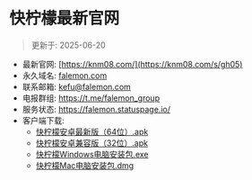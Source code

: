 # 快柠檬最新官网
> 更新于: 2025-06-20

- 最新官网: [https://knm08.com/](https://knm08.com/s/gh05)
- 永久域名: [falemon.com](https://mp.dtbaq.cn/s/gh11)
- 联系邮箱: kefu@falemon.com
- 电报群组: <https://t.me/falemon_group>
- 服务状态: <https://falemon.statuspage.io/>
- 客户端下载: 
	- [快柠檬安卓最新版（64位）.apk](https://raw.githubusercontent.com/Faalemon/website/refs/heads/main/falemon-1.09.0156-v8a.apk)
	- [快柠檬安卓兼容版（32位）.apk](https://raw.githubusercontent.com/Faalemon/website/refs/heads/main/falemon-1.09.0156-v7a.apk)
	- [快柠檬Windows电脑安装包.exe](https://raw.githubusercontent.com/Faalemon/website/refs/heads/main/快柠檬Windows电脑安装包-1.10.1031.exe)
	- [快柠檬Mac电脑安装包.dmg](https://raw.githubusercontent.com/Faalemon/website/refs/heads/main/快柠檬Mac电脑安装包.dmg)
